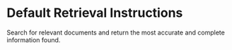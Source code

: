 # Default Retrieval Instructions

Search for relevant documents and return the most accurate and complete information found.
